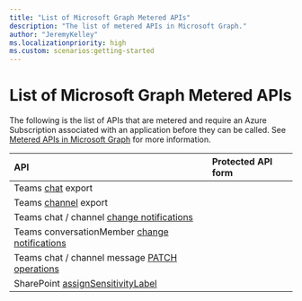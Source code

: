 ```yaml
---
title: "List of Microsoft Graph Metered APIs"
description: "The list of metered APIs in Microsoft Graph."
author: "JeremyKelley"
ms.localizationpriority: high
ms.custom: scenarios:getting-started
---
```


# List of Microsoft Graph Metered APIs
The following is the list of APIs that are metered and require an Azure Subscription associated with an application before they can be called. See [Metered APIs in Microsoft Graph](metered-api-overview.md) for more information.

| API | Protected API form |
|:--------------------------|:----------------------------------------|
| Teams [chat](/graph/api/chats-getallmessages.md) export |
| Teams [channel](/graph/api/channel-getallmessages.md) export |
| Teams chat / channel [change notifications](/graph/api/subscription-post-subscriptions.md) |
| Teams conversationMember [change notifications](/graph/api/subscription-post-subscriptions.md) |
| Teams chat / channel message [PATCH operations](/graph/api/chatmessage-update.md) |
| SharePoint [assignSensitivityLabel](/graph/api/driveitem-assignsensitivitylabel.md) |